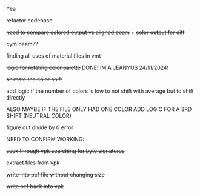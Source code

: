 Yea

~~refactor codebase~~

~~need to compare colored output vs aligned beam~~ + ~~color output for diff~~

cym beam??

finding all uses of material files in vmt

~~logic for rotating color palette~~ DONE! IM A JEANYUS 24/11/2024!

~~animate the color shift~~

add logic if the number of colors is low to not shift with average but to shift directly 

ALSO MAYBE IF THE FILE ONLY HAD ONE COLOR ADD LOGIC FOR A 3RD SHIFT (NEUTRAL COLOR)

figure out divide by 0 error 

NEED TO CONFIRM WORKING:

~~seek through vpk searching for byte signatures~~

~~extract files from vpk~~

~~write into pcf file without changing size~~

~~write pcf back into vpk~~
